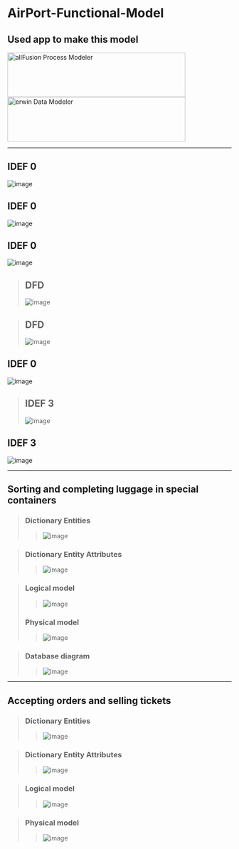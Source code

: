 # AirPort-Functional-Model

## Used app to make this model
<img src="https://user-images.githubusercontent.com/80168982/169329320-e39bb7b6-ca89-4309-8d9c-0abdd51ec36d.png" align="left" height="100" width="400" alt="allFusion Process Modeler">
<img src="https://user-images.githubusercontent.com/80168982/169328808-9c84c5eb-c703-4402-acdc-f6f2232e8f88.png" height="100" width="400" alt="erwin Data Modeler" >

---
## IDEF 0
![image](https://user-images.githubusercontent.com/80168982/166938877-2b372be9-d33c-49e0-ba26-65bd60805b19.png)

## IDEF 0
![image](https://user-images.githubusercontent.com/80168982/166939112-94b5a9ff-6c78-43dd-94cb-23557a9adfff.png)

## IDEF 0
![image](https://user-images.githubusercontent.com/80168982/167289483-12866be5-288a-4657-839d-1ca5e79ad6de.png)

>## DFD
>![image](https://user-images.githubusercontent.com/80168982/167289317-26c93cf1-4c0e-44bb-ad95-48d65a1f706b.png)

>## DFD
>![image](https://user-images.githubusercontent.com/80168982/167287616-3972dc7e-f9ce-4c57-ab8c-4d7c5b98e590.png)

## IDEF 0
![image](https://user-images.githubusercontent.com/80168982/167290426-cd30bf10-f015-4207-84a1-f01d79301e12.png)

>## IDEF 3
>![image](https://user-images.githubusercontent.com/80168982/168009016-2fdeb999-dcd1-490b-b1d5-6a1acb8dc46c.png)

## IDEF 3
![image](https://user-images.githubusercontent.com/80168982/168738666-2c495dd5-0cd9-4f59-90ee-d59bc58afe5e.png)

---
## Sorting and completing luggage in special containers
>### Dictionary Entities
>>![image](https://user-images.githubusercontent.com/80168982/169301683-48735240-c6e3-40db-9cb3-32971cc03ae3.png)

>### Dictionary Entity Attributes
>>![image](https://user-images.githubusercontent.com/80168982/169301885-e0cfcaa7-d2e0-4c10-a589-d65c4bfeb7fa.png)

>### Logical model
>>![image](https://user-images.githubusercontent.com/80168982/169318946-b426050a-0ca9-41ed-b808-5033171a47eb.png)
>### Physical model
>>![image](https://user-images.githubusercontent.com/80168982/169318710-4ac86083-923b-467a-8c04-87398891d433.png)

>### Database diagram
>>![image](https://user-images.githubusercontent.com/80168982/169328503-5b7353f3-cfe9-408f-b380-a8be4993e0fe.png)

---
## Accepting orders and selling tickets
>### Dictionary Entities
>>![image](https://user-images.githubusercontent.com/80168982/169637862-6f7cc888-610d-4e93-94fc-3c39591fbfbd.png)

>### Dictionary Entity Attributes
>>![image](https://user-images.githubusercontent.com/80168982/169637885-e1908ff3-fa5e-4189-80ec-833e08c87722.png)

>### Logical model
>>![image](https://user-images.githubusercontent.com/80168982/169637951-b8a819ed-b531-4eaa-abce-aa28d427b950.png)

>### Physical model
>>![image](https://user-images.githubusercontent.com/80168982/169637971-6fb9e560-f0bc-4ff3-9b7c-28142ad385ae.png)

